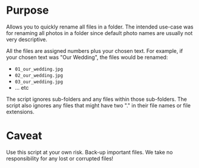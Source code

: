 # Purpose

Allows you to quickly rename all files in a folder. The intended use-case was for renaming all photos in a folder since default photo names are usually not very descriptive. 

All the files are assigned numbers plus your chosen text. For example, if your chosen text was "Our Wedding", the files would be renamed:

- `01_our_wedding.jpg`
- `02_our_wedding.jpg`
- `03_our_wedding.jpg`
- ... etc

The script ignores sub-folders and any files within those sub-folders. The script also ignores any files that might have two "." in their file names or file extensions. 

# Caveat

Use this script at your own risk. Back-up important files. We take no responsibility for any lost or corrupted files!
